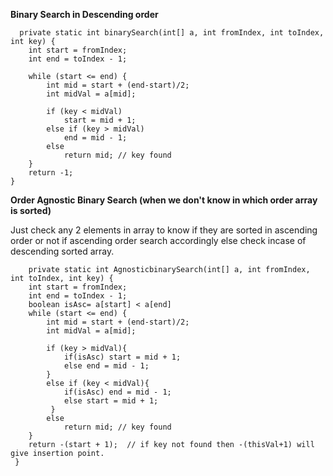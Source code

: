**Binary Search in Descending order**
     
      private static int binarySearch(int[] a, int fromIndex, int toIndex, int key) {
        int start = fromIndex;
        int end = toIndex - 1;

        while (start <= end) {
            int mid = start + (end-start)/2;
            int midVal = a[mid];

            if (key < midVal)
                start = mid + 1;
            else if (key > midVal)
                end = mid - 1;
            else
                return mid; // key found
        }
        return -1;
    }
    
**Order Agnostic Binary Search (when we don't know in which order array is sorted)**


Just check any 2 elements in array to know if they are sorted in ascending order or not if ascending order search accordingly
else check incase of descending sorted array.
     
        private static int AgnosticbinarySearch(int[] a, int fromIndex, int toIndex, int key) {
        int start = fromIndex;
        int end = toIndex - 1;
        boolean isAsc= a[start] < a[end]
        while (start <= end) {
            int mid = start + (end-start)/2;
            int midVal = a[mid];

            if (key > midVal){
                if(isAsc) start = mid + 1; 
                else end = mid - 1;
            }
            else if (key < midVal){
                if(isAsc) end = mid - 1; 
                else start = mid + 1;
             }
            else
                return mid; // key found
        }
        return -(start + 1);  // if key not found then -(thisVal+1) will give insertion point.
     }
     
     
     
     
